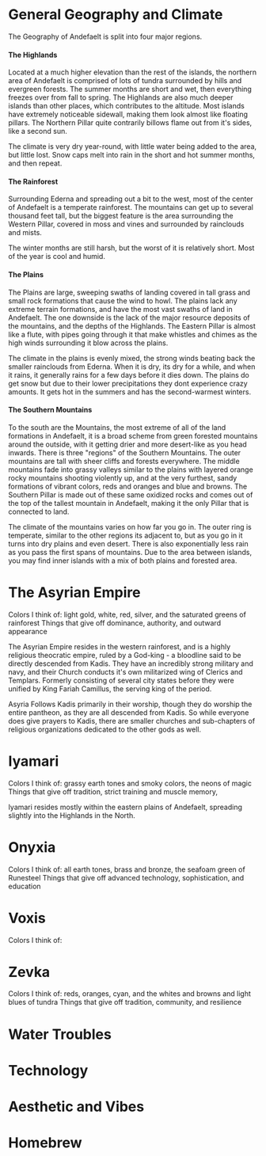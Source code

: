 # General Geography and Climate

The Geography of Andefaelt is split into four major regions.

#### The Highlands

Located at a much higher elevation than the rest of the islands, the northern area of Andefaelt is comprised of lots of tundra surrounded by hills and evergreen forests. The summer months are short and wet, then everything freezes over from fall to spring. The Highlands are also much deeper islands than other places, which contributes to the altitude. Most islands have extremely noticeable sidewall, making them look almost like floating pillars. The Northern Pillar quite contrarily billows flame out from it's sides, like a second sun.

The climate is very dry year-round, with little water being added to the area, but little lost. Snow caps melt into rain in the short and hot summer months, and then repeat.

#### The Rainforest

Surrounding Ederna and spreading out a bit to the west, most of the center of Andefaelt is a temperate rainforest. The mountains can get up to several thousand feet tall, but the biggest feature is the area surrounding the Western Pillar, covered in moss and vines and surrounded by rainclouds and mists.

The winter months are still harsh, but the worst of it is relatively short. Most of the year is cool and humid. 

#### The Plains

The Plains are large, sweeping swaths of landing covered in tall grass and small rock formations that cause the wind to howl. The plains lack any extreme terrain formations, and have the most vast swaths of land in Andefaelt. The one downside is the lack of the major resource deposits of the mountains, and the depths of the Highlands. The Eastern Pillar is almost like a flute, with pipes going through it that make whistles and chimes as the high winds surrounding it blow across the plains.

The climate in the plains is evenly mixed, the strong winds beating back the smaller rainclouds from Ederna. When it is dry, its dry for a while, and when it rains, it generally rains for a few days before it dies down. The plains do get snow but due to their lower precipitations they dont experience crazy amounts. It gets hot in the summers and has the second-warmest winters.

#### The Southern Mountains

To the south are the Mountains, the most extreme of all of the land formations in Andefaelt, it is a broad scheme from green forested mountains around the outside, with it getting drier and more desert-like as you head inwards. There is three "regions" of the Southern Mountains. The outer mountains are tall with sheer cliffs and forests everywhere. The middle mountains fade into grassy valleys similar to the plains with layered orange rocky mountains shooting violently up, and at the very furthest, sandy formations of vibrant colors, reds and oranges and blue and browns. The Southern Pillar is made out of these same oxidized rocks and comes out of the top of the tallest mountain in Andefaelt, making it the only Pillar that is connected to land.

The climate of the mountains varies on how far you go in. The outer ring is temperate, similar to the other regions its adjacent to, but as you go in it turns into dry plains and even desert. There is also exponentially less rain as you pass the first spans of mountains. Due to the area between islands, you may find inner islands with a mix of both plains and forested area.

# The Asyrian Empire
Colors I think of: light gold, white, red, silver, and the saturated greens of rainforest
Things that give off dominance, authority, and outward appearance

The Asyrian Empire resides in the western rainforest, and is a highly religious theocratic empire, ruled by a God-king - a bloodline said to be directly descended from Kadis. They have an incredibly strong military and navy, and their Church conducts it's own militarized wing of Clerics and Templars. Formerly consisting of several city states before they were unified by King Fariah Camillus, the serving king of the period.

Asyria Follows Kadis primarily in their worship, though they do worship the entire pantheon, as they are all descended from Kadis. So while everyone does give prayers to Kadis, there are smaller churches and sub-chapters of religious organizations dedicated to the other gods as well.

# Iyamari
Colors I think of: grassy earth tones and smoky colors, the neons of magic 
Things that give off tradition, strict training and muscle memory, 

Iyamari resides mostly within the eastern plains of Andefaelt, spreading slightly into the Highlands in the North. 

# Onyxia
Colors I think of: all earth tones, brass and bronze, the seafoam green of Runesteel
Things that give off advanced technology, sophistication, and education

# Voxis
Colors I think of:

# Zevka
Colors I think of: reds, oranges, cyan, and the whites and browns and light blues of tundra
Things that give off tradition, community, and resilience

# Water Troubles

# Technology

# Aesthetic and Vibes

# Homebrew